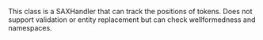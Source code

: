 This class is a SAXHandler that can track the positions of tokens. Does not support validation or entity replacement but can check wellformedness and namespaces.